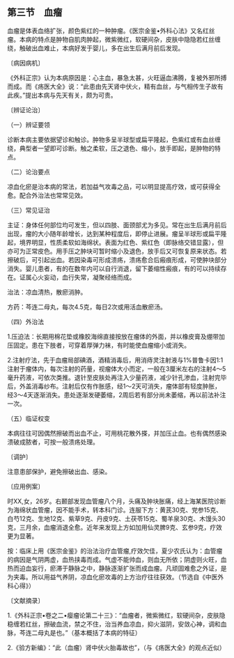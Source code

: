 ## 第三节　血瘤

血瘤是体表血络扩张，颜色紫红的一种肿瘤。《医宗金鉴•外科心法》又名红丝瘤。本病的特点是肿物自肌肉肿起，微紫微红，软硬间杂，皮肤中隐隐若红丝缠绕，触破出血难止，本病好发于婴儿，多在出生后满月前后发现。

〔病因病机〕

《外科正宗》认为本病原因是：心主血，暴急太甚，火旺逼血沸腾，复被外邪所搏而成。而《疡医大全》说：“此患由先天肾中伏火，精有血丝，与气相传生子故有此疾。”提出本病与先天有关，颇为可贵。

〔辨证论治〕

（一）辨证要领

诊断本病主要依据望诊和触诊。肿物多呈半球型或扁平隆起，色紫红或有血丝缠绕，典型者一望即可诊断。触之柔软，压之退色、缩小，放手即起，是肿物的特点。

（二）论治要点

凉血化瘀是治本病的常法，若加益气攻毒之品，可以明显提高疗效，或可获得全愈。配合外治法也常常见效。

（三）常见证治

主证：身体任何部位均可发生，但以四肢、面颈部尤为多见。常在出生后满月前后出现，瘤的大小随年龄增长，达到某种程度后，即停止进展。瘤呈半球形或扁平隆起，境界明显，性质柔软如海绵状。表面为红色、紫红色（即脉络交错显露），但亦可为正常皮色。用手压之肿块可暂时缩小及退色，放手后又可恢复原来状态。若擦破后，可引起出血。若因染毒可形成溃疡，溃疡愈合后瘢痕形成，可使肿块部分消失。婴儿患者，有的在数年内可以自行消退，留下萎缩性瘢痕，有的可以持续存在。证属心火妄动，血行失常，凝聚经络而成。

治法：凉血清热，散瘀消肿。

方药：芩连二母丸，每次4.5克，每日2次或用活血散瘀汤。

（四）外治法

1.压迫法：长期用棉花垫或橡胶海绵直接按放在瘤体的外面，并以橡皮膏及绷带加压固定。患在下肢者，可穿着厚弹力袜，有时能使血瘤缩小或消失。

2.注射疗法，先于血瘤局部碘酒，酒精消毒后，用消痔灵注射液与1%普鲁卡因1:1注射于瘤体内，每次注射的药量，视瘤体大小而定，一般在3厘米左右的注射4〜5毫升药液，可依次类推。退针至皮肤处再注入少量药液，减少针孔渗血，注射完毕后，外盖消毒纱布。注射后仅有作胀感，经1〜2天可消失，瘤体部有轻度肿胀，经3〜4天逐渐消失。患处逐渐发硬萎缩，2周后若有部分尚未萎缩，再以前法补注一次。

（五）临证权变

本病往往可因偶然擦破而出血不止，可用桃花散外搽，并加压止血。也有偶然感染溃破成脓者，可按一般溃疡处理。

〔调护〕

注意患部保护，避免擦破出血、感染。

〔应用例案〕

时XX,女，26岁。右颞部发现血管瘤八个月，头痛及肿块胀痛，经上海某医院诊断为海绵状血管瘤，因不能手术，转本科门诊。连服下方：黄芪30克、党参15克、白芍12克、生地12克、紫草9克、丹皮9克、土茯苓15克、蜀羊泉30克、木馒头30克，三月余，血瘤消退全愈。近年来发现上方如加用仙灵脾9克、玄参9克，疗效更为显著。

按：临床上用《医宗金鉴》的治法治疗血管瘤,疗效欠佳，夏少农氏认为：血管瘤的病因是气阴两虚，血热挟毒而成。气虚不能帅血，则血无所依；阴虚则火旺，血热而迫血妄行，瘀滞于静脉之中，静脉逐渐扩张而成血瘤。凡顽固难愈之外证，是为夹毒。所以用益气养阴，凉血化瘀攻毒的上方治疗往往获效。（节选自《中医外科心得》）

〔文献摘录〕

1.《外科正宗•卷之二•瘿瘤论第二十三》：“血瘤者，微紫微红，软硬间杂，皮肤隐稳缠若红丝，擦破血流，禁之不住，治当养血凉血，抑火滋阴，安敛心神，调和血脉，芩连二母丸是也。”（基本概括了本病的特征）

2.《验方新编》：“此（血瘤）肾中伏火胎毒故也”，（与《疡医大全》的观点近似）
